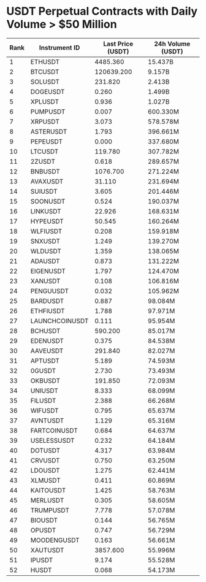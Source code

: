 # USDT Perpetual Contracts with Daily Volume > $50 Million

| Rank | Instrument ID | Last Price (USDT) | 24h Volume (USDT) |
|------|---------------|-------------------|-------------------|
| 1 | ETHUSDT | 4485.360 | 15.437B |
| 2 | BTCUSDT | 120639.200 | 9.157B |
| 3 | SOLUSDT | 231.820 | 2.413B |
| 4 | DOGEUSDT | 0.260 | 1.499B |
| 5 | XPLUSDT | 0.936 | 1.027B |
| 6 | PUMPUSDT | 0.007 | 600.330M |
| 7 | XRPUSDT | 3.073 | 578.578M |
| 8 | ASTERUSDT | 1.793 | 396.661M |
| 9 | PEPEUSDT | 0.000 | 337.680M |
| 10 | LTCUSDT | 119.780 | 307.782M |
| 11 | 2ZUSDT | 0.618 | 289.657M |
| 12 | BNBUSDT | 1076.700 | 271.224M |
| 13 | AVAXUSDT | 31.110 | 231.694M |
| 14 | SUIUSDT | 3.605 | 201.446M |
| 15 | SOONUSDT | 0.524 | 190.037M |
| 16 | LINKUSDT | 22.926 | 168.631M |
| 17 | HYPEUSDT | 50.545 | 160.264M |
| 18 | WLFIUSDT | 0.208 | 159.918M |
| 19 | SNXUSDT | 1.249 | 139.270M |
| 20 | WLDUSDT | 1.359 | 138.065M |
| 21 | ADAUSDT | 0.873 | 131.222M |
| 22 | EIGENUSDT | 1.797 | 124.470M |
| 23 | XANUSDT | 0.108 | 106.816M |
| 24 | PENGUUSDT | 0.032 | 105.962M |
| 25 | BARDUSDT | 0.887 | 98.084M |
| 26 | ETHFIUSDT | 1.788 | 97.971M |
| 27 | LAUNCHCOINUSDT | 0.111 | 95.954M |
| 28 | BCHUSDT | 590.200 | 85.017M |
| 29 | EDENUSDT | 0.375 | 84.538M |
| 30 | AAVEUSDT | 291.840 | 82.027M |
| 31 | APTUSDT | 5.189 | 74.593M |
| 32 | 0GUSDT | 2.730 | 73.493M |
| 33 | OKBUSDT | 191.850 | 72.093M |
| 34 | UNIUSDT | 8.333 | 68.099M |
| 35 | FILUSDT | 2.388 | 66.268M |
| 36 | WIFUSDT | 0.795 | 65.637M |
| 37 | AVNTUSDT | 1.129 | 65.316M |
| 38 | FARTCOINUSDT | 0.684 | 64.637M |
| 39 | USELESSUSDT | 0.232 | 64.184M |
| 40 | DOTUSDT | 4.317 | 63.984M |
| 41 | CRVUSDT | 0.750 | 63.250M |
| 42 | LDOUSDT | 1.275 | 62.441M |
| 43 | XLMUSDT | 0.411 | 60.869M |
| 44 | KAITOUSDT | 1.425 | 58.763M |
| 45 | MERLUSDT | 0.305 | 58.605M |
| 46 | TRUMPUSDT | 7.778 | 57.078M |
| 47 | BIOUSDT | 0.144 | 56.765M |
| 48 | OPUSDT | 0.747 | 56.729M |
| 49 | MOODENGUSDT | 0.163 | 56.661M |
| 50 | XAUTUSDT | 3857.600 | 55.996M |
| 51 | IPUSDT | 9.174 | 55.528M |
| 52 | HUSDT | 0.068 | 54.173M |
